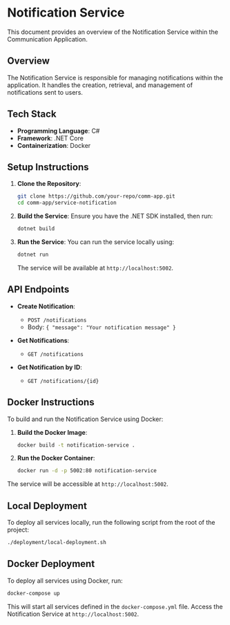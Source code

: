 # Notification Service

This document provides an overview of the Notification Service within the Communication Application. 

## Overview

The Notification Service is responsible for managing notifications within the application. It handles the creation, retrieval, and management of notifications sent to users.

## Tech Stack

- **Programming Language**: C#
- **Framework**: .NET Core
- **Containerization**: Docker

## Setup Instructions

1. **Clone the Repository**: 
   ```bash
   git clone https://github.com/your-repo/comm-app.git
   cd comm-app/service-notification
   ```

2. **Build the Service**: 
   Ensure you have the .NET SDK installed, then run:
   ```bash
   dotnet build
   ```

3. **Run the Service**: 
   You can run the service locally using:
   ```bash
   dotnet run
   ```

   The service will be available at `http://localhost:5002`.

## API Endpoints

- **Create Notification**: 
  - `POST /notifications`
  - Body: `{ "message": "Your notification message" }`
  
- **Get Notifications**: 
  - `GET /notifications`
  
- **Get Notification by ID**: 
  - `GET /notifications/{id}`

## Docker Instructions

To build and run the Notification Service using Docker:

1. **Build the Docker Image**:
   ```bash
   docker build -t notification-service .
   ```

2. **Run the Docker Container**:
   ```bash
   docker run -d -p 5002:80 notification-service
   ```

The service will be accessible at `http://localhost:5002`.

## Local Deployment

To deploy all services locally, run the following script from the root of the project:

```bash
./deployment/local-deployment.sh
```

## Docker Deployment

To deploy all services using Docker, run:

```bash
docker-compose up
```

This will start all services defined in the `docker-compose.yml` file. Access the Notification Service at `http://localhost:5002`.